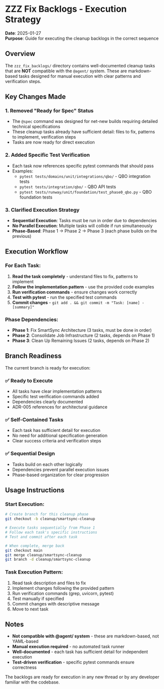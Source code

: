 # ZZZ Fix Backlogs - Execution Strategy

**Date**: 2025-01-27  
**Purpose**: Guide for executing the cleanup backlogs in the correct sequence

## Overview

The `zzz_fix_backlogs/` directory contains well-documented cleanup tasks that are **NOT** compatible with the `@agent/` system. These are markdown-based tasks designed for manual execution with clear patterns and verification steps.

## Key Changes Made

### 1. **Removed "Ready for Spec" Status**
- The `@spec` command was designed for net-new builds requiring detailed technical specifications
- These cleanup tasks already have sufficient detail: files to fix, patterns to implement, verification steps
- Tasks are now ready for direct execution

### 2. **Added Specific Test Verification**
- Each task now references specific pytest commands that should pass
- Examples:
  - `pytest tests/domains/unit/integrations/qbo/` - QBO integration tests
  - `pytest tests/integration/qbo/` - QBO API tests
  - `pytest tests/runway/unit/foundation/test_phase0_qbo.py` - QBO foundation tests

### 3. **Clarified Execution Strategy**
- **Sequential Execution**: Tasks must be run in order due to dependencies
- **No Parallel Execution**: Multiple tasks will collide if run simultaneously
- **Phase-Based**: Phase 1 → Phase 2 → Phase 3 (each phase builds on the previous)

## Execution Workflow

### For Each Task:
1. **Read the task completely** - understand files to fix, patterns to implement
2. **Follow the implementation pattern** - use the provided code examples
3. **Run verification commands** - ensure changes work correctly
4. **Test with pytest** - run the specified test commands
5. **Commit changes** - `git add . && git commit -m "Task: [name] - [summary]"`

### Phase Dependencies:
- **Phase 1**: Fix SmartSync Architecture (3 tasks, must be done in order)
- **Phase 2**: Consolidate Job Infrastructure (2 tasks, depends on Phase 1)
- **Phase 3**: Clean Up Remaining Issues (2 tasks, depends on Phase 2)

## Branch Readiness

The current branch is ready for execution:

### ✅ **Ready to Execute**
- All tasks have clear implementation patterns
- Specific test verification commands added
- Dependencies clearly documented
- ADR-005 references for architectural guidance

### ✅ **Self-Contained Tasks**
- Each task has sufficient detail for execution
- No need for additional specification generation
- Clear success criteria and verification steps

### ✅ **Sequential Design**
- Tasks build on each other logically
- Dependencies prevent parallel execution issues
- Phase-based organization for clear progression

## Usage Instructions

### Start Execution:
```bash
# Create branch for this cleanup phase
git checkout -b cleanup/smartsync-cleanup

# Execute tasks sequentially from Phase 1
# Follow each task's specific instructions
# Test and commit after each task

# When complete, merge back
git checkout main
git merge cleanup/smartsync-cleanup
git branch -d cleanup/smartsync-cleanup
```

### Task Execution Pattern:
1. Read task description and files to fix
2. Implement changes following the provided pattern
3. Run verification commands (grep, uvicorn, pytest)
4. Test manually if specified
5. Commit changes with descriptive message
6. Move to next task

## Notes

- **Not compatible with @agent/ system** - these are markdown-based, not YAML-based
- **Manual execution required** - no automated task runner
- **Well-documented** - each task has sufficient detail for independent execution
- **Test-driven verification** - specific pytest commands ensure correctness

The backlogs are ready for execution in any new thread or by any developer familiar with the codebase.
